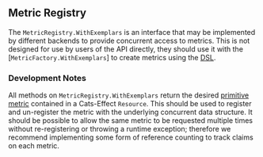 ## Metric Registry

The `MetricRegistry.WithExemplars` is an interface that may be implemented by different backends to provide concurrent
access to  metrics. This is not designed for use by users of the API directly, they should use it with the
[`MetricFactory.WithExemplars`] to create metrics using the [DSL](../interface/dsl.md).

### Development Notes

All methods on `MetricRegistry.WithExemplars` return the desired [primitive metric] contained in a Cats-Effect
`Resource`. This should be used to register and un-register the metric with the underlying concurrent data structure.
It should be possible to allow the same metric to be requested multiple times without re-registering or throwing a
runtime exception; therefore we recommend implementing some form of reference counting to track claims on each metric.

[`MetricFactory`]: metric-factory.md
[primitive metric]: ../metrics/primitive-metric-types.md
